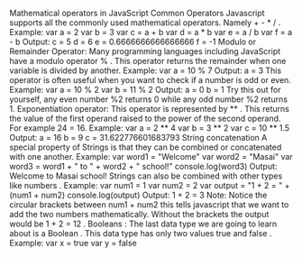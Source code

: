 Mathematical operators in JavaScript
Common Operators
Javascript supports all the commonly used mathematical operators. Namely + - * / .
Example:
var a = 2
var b = 3
var c = a + b
var d = a * b
var e = a / b
var f = a - b
Output:
c = 5
d = 6
e = 0.6666666666666666
f = -1
Modulo or Remainder Operator:
Many programming languages including JavaScript have a modulo operator % . This
operator returns the remainder when one variable is divided by another.
Example:
var a = 10 % 7
Output:
a = 3
This operator is often useful when you want to check if a number is odd or even.
Example:
var a = 10 % 2
var b = 11 % 2
Output:
a = 0
b = 1
Try this out for yourself, any even number %2 returns 0 while any odd number %2
returns 1.
Exponentiation operator:
This operator is represented by ** . This returns the value of the first operand
raised to the power of the second operand. For example 24 = 16.
Example:
var a = 2 ** 4
var b = 3 ** 2
var c = 10 ** 1.5
Output:
a = 16
b = 9
c = 31.622776601683793
String concatenation
A special property of Strings is that they can be combined or concatenated with one
another.
Example:
var word1 = "Welcome"
var word2 = "Masai"
var word3 = word1 + " to " + word2 + " school!"
console.log(word3)
Output:
Welcome to Masai school!
Strings can also be combined with other types like numbers .
Example:
var num1 = 1
var num2 = 2
var output = "1 + 2 = " + (num1 + num2)
console.log(output)
Output:
1 + 2 = 3
Note: Notice the circular brackets between num1 + num2 this tells javascript that we
want to add the two numbers mathematically. Without the brackets the output would be
1 + 2 = 12 .
Booleans :
The last data type we are going to learn about is a Boolean . This data type has only
two values true and false .
Example:
var x = true
var y = false